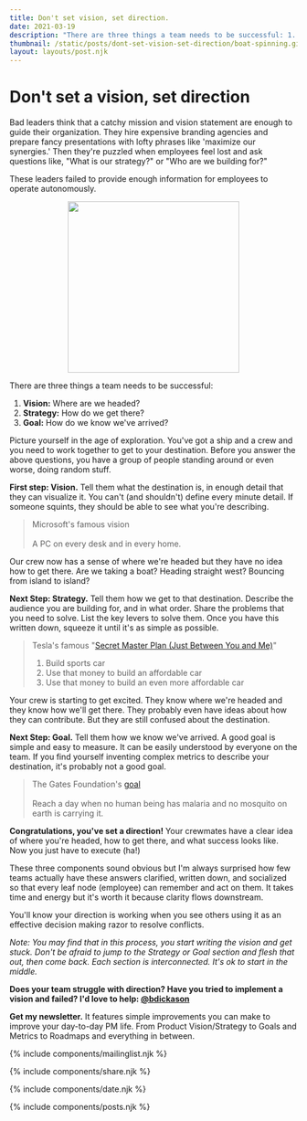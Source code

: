 ```yaml
---
title: Don't set vision, set direction.
date: 2021-03-19
description: "There are three things a team needs to be successful: 1. **Vision:** Where are we headed? 2. **Strategy:** How do we get there? 3. **Goal:** How do we know we've arrived? Great leaders answer these questions at a high level and let their teams fill in the details."
thumbnail: /static/posts/dont-set-vision-set-direction/boat-spinning.gif
layout: layouts/post.njk
---
```


# Don't set a vision, set direction

Bad leaders think that a catchy mission and vision statement are enough to guide their organization. They hire expensive branding agencies and prepare fancy presentations with lofty phrases like 'maximize our synergies.' Then they're puzzled when employees feel lost and ask questions like, "What is our strategy?" or "Who are we building for?"

These leaders failed to provide enough information for employees to operate autonomously.

<center><img src="{{ thumbnail }}" style="width: 300px;"/></center>

There are three things a team needs to be successful:
1. **Vision:** Where are we headed?
2. **Strategy:** How do we get there?
3. **Goal:** How do we know we've arrived?

Picture yourself in the age of exploration. You've got a ship and a crew and you need to work together to get to your destination. Before you answer the above questions, you have a group of people standing around or even worse, doing random stuff.

**First step: Vision.** Tell them what the destination is, in enough detail that they can visualize it. You can't (and shouldn't) define every minute detail. If someone squints, they should be able to see what you're describing. 

> Microsoft's famous vision
> <br /><br />A PC on every desk and in every home.

Our crew now has a sense of where we're headed but they have no idea how to get there. Are we taking a boat? Heading straight west? Bouncing from island to island?

**Next Step: Strategy.** Tell them how we get to that destination. Describe the audience you are building for, and in what order. Share the problems that you need to solve. List the key levers to solve them. Once you have this written down, squeeze it until it's as simple as possible. 

> Tesla's famous "[Secret Master Plan (Just Between You and Me)](https://www.tesla.com/blog/secret-tesla-motors-master-plan-just-between-you-and-me)"
> 1. Build sports car
> 2. Use that money to build an affordable car
> 3. Use that money to build an even more affordable car</blockquote>

Your crew is starting to get excited. They know where we're headed and they know how we'll get there. They probably even have ideas about how they can contribute. But they are still confused about the destination.

**Next Step: Goal.** Tell them how we know we've arrived. A good goal is simple and easy to measure. It can be easily understood by everyone on the team. If you find yourself inventing complex metrics to describe your destination, it's probably not a good goal. 

> The Gates Foundation's [goal](https://www.who.int/malaria/news/2018/interview-bill-gates/en/#:~:text=In%202007%2C%20the%20Bill%20%26%20Melinda,Malaria%20is%20a%20horrific%20disease.)
> <br /><br />Reach a day when no human being has malaria and no mosquito on earth is carrying it.

**Congratulations, you've set a direction!** Your crewmates have a clear idea of where you're headed, how to get there, and what success looks like. Now you just have to execute (ha!)

These three components sound obvious but I'm always surprised how few teams actually have these answers clarified, written down, and socialized so that every leaf node (employee) can remember and act on them. It takes time and energy but it's worth it because clarity flows downstream.

You'll know your direction is working when you see others using it as an effective decision making razor to resolve conflicts.

*Note: You may find that in this process, you start writing the vision and get stuck. Don't be afraid to jump to the Strategy or Goal section and flesh that out, then come back. Each section is interconnected. It's ok to start in the middle.*


**Does your team struggle with direction? Have you tried to implement a vision and failed? I'd love to help: [@bdickason](http://twitter.com/bdickason)**

<strong>Get my newsletter.</strong>  It features simple improvements you can make to improve your day-to-day PM life. From Product Vision/Strategy to Goals and Metrics to Roadmaps and everything in between.


{% include components/mailinglist.njk %}

{% include components/share.njk %}

{% include components/date.njk %}

{% include components/posts.njk %}
